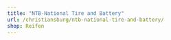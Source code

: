 ```yaml
---
title: "NTB-National Tire and Battery"
url: /christiansburg/ntb-national-tire-and-battery/
shop: Reifen
---
```


